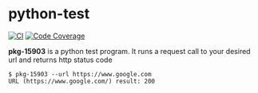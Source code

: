 # python-test

[![CI](https://github.com/tagdots-dev/python-test/actions/workflows/ci.yaml/badge.svg?logo=github&labelColor=222222)](https://github.com/tagdots-dev/python-test/actions/workflows/ci.yaml) [![Code Coverage](https://img.shields.io/endpoint?url=https://raw.githubusercontent.com/tagdots-dev/python-test/refs/heads/badge/coverage.json)](https://github.com/tagdots-dev/python-test/actions/workflows/cron-coverage.yaml)

**pkg-15903** is a python test program. It runs a request call to your desired url and returns http status code

```
$ pkg-15903 --url https://www.google.com
URL (https://www.google.com/) result: 200
```
